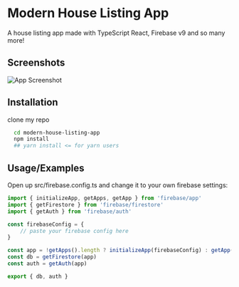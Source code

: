 # Modern House Listing App

A house listing app made with TypeScript React, Firebase v9 and so many more!


## Screenshots

![App Screenshot](https://i.ibb.co/B4z5VLg/screencapture-modern-house-listing-8mwzi4zro-puruhitaaa-vercel-app-2022-04-28-05-24-24.png)


## Installation

clone my repo

```bash
  cd modern-house-listing-app
  npm install
  ## yarn install <= for yarn users
```
    
## Usage/Examples

Open up src/firebase.config.ts and change it to your own firebase settings:

```javascript
import { initializeApp, getApps, getApp } from 'firebase/app'
import { getFirestore } from 'firebase/firestore'
import { getAuth } from 'firebase/auth'

const firebaseConfig = {
    // paste your firebase config here
}

const app = !getApps().length ? initializeApp(firebaseConfig) : getApp()
const db = getFirestore(app)
const auth = getAuth(app)

export { db, auth }
```

